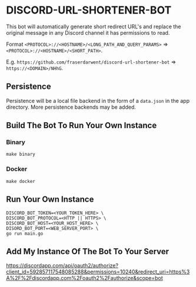 # DISCORD-URL-SHORTENER-BOT
This bot will automatically generate short redirect URL's and replace the original message in any Discord channel it has permissions to read.

Format `<PROTOCOL>://<HOSTNAME>/<LONG_PATH_AND_QUERY_PARAMS>` => `<PROTOCOL>://<HOSTNAME>/<SHORT_PATH>`.

E.g. `https://github.com/fraserdarwent/discord-url-shortener-bot` => `https://<DOMAIN>/NHhG`.

## Persistence
Persistence will be a local file backend in the form of a `data.json` in the app directory.
More persistence backends may be added.

## Build The Bot To Run Your Own Instance

### Binary
```shell script
make binary
```

### Docker
```shell script
make docker
```

## Run Your Own Instance
```shell script
DISCORD_BOT_TOKEN=<YOUR_TOKEN_HERE> \
DISCORD_BOT_PROTOCOL=<HTTP || HTTPS> \
DISCORD_BOT_HOST=<YOUR_HOST_HERE> \
DISORD_BOT_PORT=<WEB_SERVER_PORT> \
go run main.go
```
## Add My Instance Of The Bot To Your Server
https://discordapp.com/api/oauth2/authorize?client_id=592857117548085288&permissions=10240&redirect_uri=https%3A%2F%2Fdiscordapp.com%2Foauth2%2Fauthorize&scope=bot
